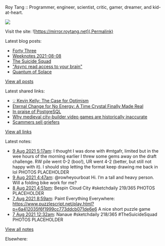 Roy Tang :: Programmer, engineer, scientist, critic, gamer, dreamer, and kid-at-heart.

![](https://roytang.net/img/profile.jpg)

Visit the site: ![https://mirror.roytang.net](.Permalink)

Latest blog posts:
    

- [Forty Three](https://mirror.roytang.net/2021/08/forty-three/)
- [Weeknotes 2021-08-08](https://mirror.roytang.net/2021/08/weeknotes-2021-08-08/)
- [The Suicide Squad](https://mirror.roytang.net/2021/08/the-suicide-squad/)
- [&#34;Async read access to your brain&#34;](https://mirror.roytang.net/2021/08/async-read-access-to-your-brain/)
- [Quantum of Solace](https://mirror.roytang.net/2021/08/quantum-of-solace/)

[View all posts](https://mirror.roytang.net/blog)

Latest shared links:
    

- [💡 Kevin Kelly: The Case for Optimism](https://mirror.roytang.net/2021/08/kevin-kelly-the-case-for-optimism/)
- [Eternal Change for No Energy: A Time Crystal Finally Made Real](https://mirror.roytang.net/2021/08/eternal-change-for-no-energy-a-time-crystal-finally-made-real/)
- [In praise of PostgreSQL](https://mirror.roytang.net/2021/08/in-praise-of-postgresql/)
- [Why medieval city-builder video games are historically inaccurate](https://mirror.roytang.net/2021/08/why-medieval-city-builder-video-games-are-historically-inaccurate/)
- [Scammers sell griefers](https://mirror.roytang.net/2021/08/0ef548f1624894edda4350ba01704d4f/)

[View all links](https://mirror.roytang.net/links)

Latest notes:
    

- [9 Aug 2021 5:17am](https://mirror.roytang.net/2021/08/1424600789809463299/): I thought I was done with #mtgafr, limited but in the wee hours of the morning earlier I threw some gems away on the draft challenge. RW pile went 0-2 (boo!), UR went 4-2 (better, but still not happy with it). I should stop letting the format keep drawing me back in lol
PHOTOS PLACEHOLDER 
- [9 Aug 2021 4:47am](https://mirror.roytang.net/2021/08/1424593218046287873/): @rowheyourboat Hi. I&rsquo;m a tall and heavy person. Will a folding bike work for me?
- [8 Aug 2021 4:51pm](https://mirror.roytang.net/2021/08/1424412880116453377/): Bespin Cloud City #sketchdaily 219/365
PHOTOS PLACEHOLDER 
- [7 Aug 2021 8:59am](https://mirror.roytang.net/2021/08/eadcdf2ad2ac11d0a9314a65ab108d4e/): Paint Everything Everywhere: https://www.puzzlescript.net/play.html?p=6a412035f6f1999cc773ddcb071de6e6
A nice short puzzle game
- [7 Aug 2021 12:32am](https://mirror.roytang.net/2021/08/1423804243601879042/): Nanaue #sketchdaily 218/365 #TheSuicideSquad
PHOTOS PLACEHOLDER 

[View all notes](https://mirror.roytang.net/notes)

Elsewhere:
